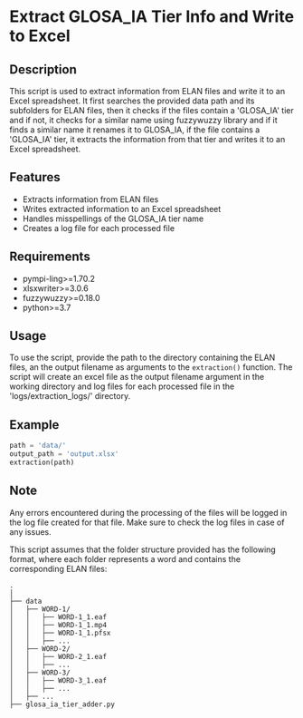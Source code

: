 # Extract GLOSA_IA Tier Info and Write to Excel

## Description
This script is used to extract information from ELAN files and write it to an Excel spreadsheet. It first searches the provided data path and its subfolders for ELAN files, then it checks if the files contain a 'GLOSA_IA' tier and if not, it checks for a similar name using fuzzywuzzy library and if it finds a similar name it renames it to GLOSA_IA, if the file contains a 'GLOSA_IA' tier, it extracts the information from that tier and writes it to an Excel spreadsheet.

## Features
- Extracts information from ELAN files
- Writes extracted information to an Excel spreadsheet
- Handles misspellings of the GLOSA_IA tier name
- Creates a log file for each processed file

## Requirements
- pympi-ling>=1.70.2
- xlsxwriter>=3.0.6
- fuzzywuzzy>=0.18.0
- python>=3.7


## Usage
To use the script, provide the path to the directory containing the ELAN files, an the output filename as arguments to the `extraction()` function. The script will create an excel file as the output filename argument in the working directory and log files for each processed file in the 'logs/extraction_logs/' directory. 

## Example
```python
path = 'data/'
output_path = 'output.xlsx'
extraction(path)
````
## Note
Any errors encountered during the processing of the files will be logged in the log file created for that file. Make sure to check the log files in case of any issues.

This script assumes that the folder structure provided has the following format, where each folder represents a word and contains the corresponding ELAN files:


    .
    │
    ├── data
    │   ├── WORD-1/
    │   │   ├── WORD-1_1.eaf
    │   │   ├── WORD-1_1.mp4
    │   │   ├── WORD-1_1.pfsx
    │   │   ├── ...
    │   ├── WORD-2/
    │   │   ├── WORD-2_1.eaf
    │   │   ├── ...
    │   ├── WORD-3/
    │   │   ├── WORD-3_1.eaf
    │   │   ├── ...
    │   ├── ...
    ├── glosa_ia_tier_adder.py

